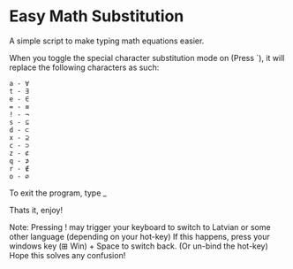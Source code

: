# Easy Math Substitution

 A simple script to make typing math equations easier.


 When you toggle the special character substitution mode on (Press `), it will replace the following characters as such:

	a - ∀
	t - ∃
	e - ∈
	= - ≡
	! - ¬
	s - ⊆
	d - ⊂
	x - ⊇
	c - ⊃
	z - ⊄
	q - ⊅
	r - ∉
	o - ∅

	

To exit the program, type _

Thats it, enjoy!

Note:
Pressing ! may trigger your keyboard to switch to Latvian or some other language (depending on your hot-key)
If this happens, press your windows key (⊞ Win) + Space to switch back. (Or un-bind the hot-key)
Hope this solves any confusion!
